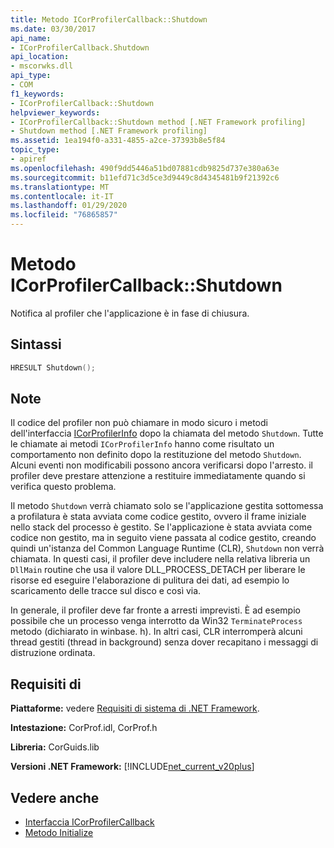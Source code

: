 ```yaml
---
title: Metodo ICorProfilerCallback::Shutdown
ms.date: 03/30/2017
api_name:
- ICorProfilerCallback.Shutdown
api_location:
- mscorwks.dll
api_type:
- COM
f1_keywords:
- ICorProfilerCallback::Shutdown
helpviewer_keywords:
- ICorProfilerCallback::Shutdown method [.NET Framework profiling]
- Shutdown method [.NET Framework profiling]
ms.assetid: 1ea194f0-a331-4855-a2ce-37393b8e5f84
topic_type:
- apiref
ms.openlocfilehash: 490f9dd5446a51bd07881cdb9825d737e380a63e
ms.sourcegitcommit: b11efd71c3d5ce3d9449c8d4345481b9f21392c6
ms.translationtype: MT
ms.contentlocale: it-IT
ms.lasthandoff: 01/29/2020
ms.locfileid: "76865857"
---
```

# <a name="icorprofilercallbackshutdown-method"></a>Metodo ICorProfilerCallback::Shutdown
Notifica al profiler che l'applicazione è in fase di chiusura.  
  
## <a name="syntax"></a>Sintassi  
  
```cpp  
HRESULT Shutdown();  
```  
  
## <a name="remarks"></a>Note  
 Il codice del profiler non può chiamare in modo sicuro i metodi dell'interfaccia [ICorProfilerInfo](icorprofilerinfo-interface.md) dopo la chiamata del metodo `Shutdown`. Tutte le chiamate ai metodi `ICorProfilerInfo` hanno come risultato un comportamento non definito dopo la restituzione del metodo `Shutdown`. Alcuni eventi non modificabili possono ancora verificarsi dopo l'arresto. il profiler deve prestare attenzione a restituire immediatamente quando si verifica questo problema.  
  
 Il metodo `Shutdown` verrà chiamato solo se l'applicazione gestita sottomessa a profilatura è stata avviata come codice gestito, ovvero il frame iniziale nello stack del processo è gestito. Se l'applicazione è stata avviata come codice non gestito, ma in seguito viene passata al codice gestito, creando quindi un'istanza del Common Language Runtime (CLR), `Shutdown` non verrà chiamata. In questi casi, il profiler deve includere nella relativa libreria un `DllMain` routine che usa il valore DLL_PROCESS_DETACH per liberare le risorse ed eseguire l'elaborazione di pulitura dei dati, ad esempio lo scaricamento delle tracce sul disco e così via.  
  
 In generale, il profiler deve far fronte a arresti imprevisti. È ad esempio possibile che un processo venga interrotto da Win32 `TerminateProcess` metodo (dichiarato in winbase. h). In altri casi, CLR interromperà alcuni thread gestiti (thread in background) senza dover recapitano i messaggi di distruzione ordinata.  
  
## <a name="requirements"></a>Requisiti di  
 **Piattaforme:** vedere [Requisiti di sistema di .NET Framework](../../../../docs/framework/get-started/system-requirements.md).  
  
 **Intestazione:** CorProf.idl, CorProf.h  
  
 **Libreria:** CorGuids.lib  
  
 **Versioni .NET Framework:** [!INCLUDE[net_current_v20plus](../../../../includes/net-current-v20plus-md.md)]  
  
## <a name="see-also"></a>Vedere anche

- [Interfaccia ICorProfilerCallback](icorprofilercallback-interface.md)
- [Metodo Initialize](icorprofilercallback-initialize-method.md)
